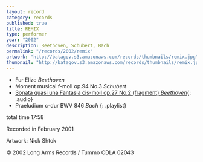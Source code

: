 ```yaml
---
layout: record
category: records
published: true
title: REMIX
type: performer
year: "2002"
description: Beethoven, Schubert, Bach
permalink: "/records/2002/remix"
artwork: "http://batagov.s3.amazonaws.com/records/thumbnails/remix.jpg"
thumbnail: "http://batagov.s3.amazonaws.com/records/thumbnails/remix.jpg"
---
```


- Fur Elize _Beethoven_
- Moment musical f-moll op.94 No.3 _Schubert_
- [Sonata quasi una Fantasia cis-moll op.27 No.2 (fragment) _Beethoven_](http://batagov.s3.amazonaws.com/records/sounds/beethoven.mp3){: .audio}
- Praeludium c-dur BWV 846 _Bach_
{: .playlist}

total time 17:58  

Recorded in February 2001  

Artwork: Nick Shtok  

© 2002 Long Arms Records / Tummo CDLA 02043